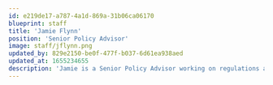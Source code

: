 ```yaml
---
id: e219de17-a787-4a1d-869a-31b06ca06170
blueprint: staff
title: 'Jamie Flynn'
position: 'Senior Policy Advisor'
image: staff/jflynn.png
updated_by: 829e2150-be0f-477f-b037-6d61ea938aed
updated_at: 1655234655
description: 'Jamie is a Senior Policy Advisor working on regulations and policies to advance transportation electrification. Prior to joining NESCAUM, he advised government, nonprofit, and private sector clients on a wide array of legal and policy matters.'
---
```


